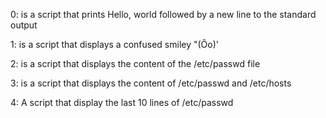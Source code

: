 0: is a script that prints Hello, world followed by a new line to the standard output

1: is a script that displays a confused smiley "(Ôo)'

2: is a script that displays the content of the /etc/passwd file

3: is a script that displays the content of /etc/passwd and /etc/hosts

4: A script that display the last 10 lines of /etc/passwd


